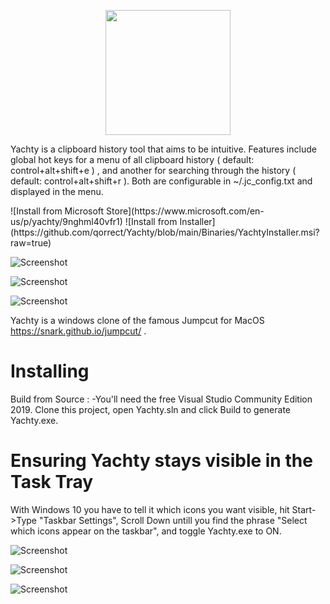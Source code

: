 
<p align="center">
<img src="https://github.com/qorrect/Yachty/blob/main/JumpcutUWP/Images/banner620x300.png" height="200"/>
</p>

<p>
Yachty is a clipboard history tool that aims to be intuitive.  Features include global hot keys for a menu of all clipboard history ( default: control+alt+shift+e ) , and another for searching through the history ( default: control+alt+shift+r ).  Both are configurable in ~/.jc_config.txt and displayed in the menu.
</p>
![Install from Microsoft Store](https://www.microsoft.com/en-us/p/yachty/9nghml40vfr1)
![Install from Installer](https://github.com/qorrect/Yachty/blob/main/Binaries/YachtyInstaller.msi?raw=true)

![Screenshot](https://github.com/qorrect/Yachty/blob/main/Assets/screenshot1.png?raw=true)

![Screenshot](https://github.com/qorrect/Yachty/blob/main/Assets/screenshot2.png?raw=true)

![Screenshot](https://github.com/qorrect/Yachty/blob/main/Assets/screenshot4.png?raw=true)

Yachty is a windows clone of the famous Jumpcut for MacOS https://snark.github.io/jumpcut/ .

# Installing

Build from Source :
-You'll need the free Visual Studio Community Edition 2019.  Clone this project, open Yachty.sln and click Build to generate Yachty.exe.


# Ensuring Yachty stays visible in the Task Tray

With Windows 10 you have to tell it which icons you want visible, hit Start->Type "Taskbar Settings", Scroll Down untill you find the phrase "Select which icons appear on the taskbar", and toggle Yachty.exe to ON.

![Screenshot](https://github.com/qorrect/Yachty/blob/main/Assets/screenshot6.png?raw=true)

![Screenshot](https://github.com/qorrect/Yachty/blob/main/Assets/screenshot7.png?raw=true)

![Screenshot](https://github.com/qorrect/Yachty/blob/main/Assets/screenshot8.png?raw=true)

